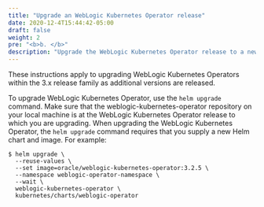 ```yaml
---
title: "Upgrade an WebLogic Kubernetes Operator release"
date: 2020-12-4T15:44:42-05:00
draft: false
weight: 2
pre: "<b>b. </b>"
description: "Upgrade the WebLogic Kubernetes Operator release to a newer version."
---
```


These instructions apply to upgrading WebLogic Kubernetes Operators within the 3.x release family
as additional versions are released.

To upgrade WebLogic Kubernetes Operator, use the `helm upgrade` command. Make sure that the weblogic-kubernetes-operator repository on your local machine is at the WebLogic Kubernetes Operator release to which you are upgrading. When upgrading the WebLogic Kubernetes Operator, the `helm upgrade` command requires that you supply a new Helm chart and image. For example:

```
$ helm upgrade \
  --reuse-values \
  --set image=oracle/weblogic-kubernetes-operator:3.2.5 \
  --namespace weblogic-operator-namespace \
  --wait \
  weblogic-kubernetes-operator \
  kubernetes/charts/weblogic-operator
```
